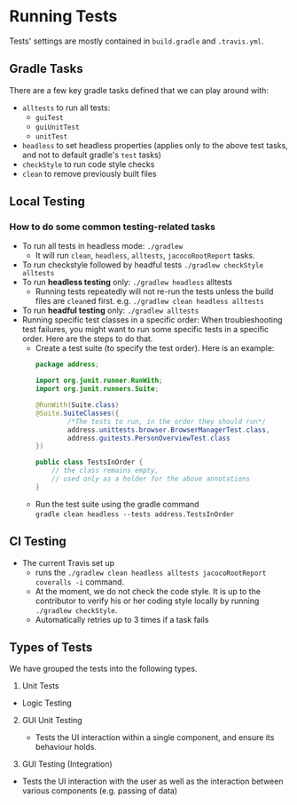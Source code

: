 # Running Tests

Tests' settings are mostly contained in `build.gradle` and `.travis.yml`.

## Gradle Tasks
There are a few key gradle tasks defined that we can play around with:  
- `alltests` to run all tests:
  - `guiTest`
  - `guiUnitTest`
  - `unitTest`
- `headless` to set headless properties (applies only to the above test tasks, and not to default gradle's `test` tasks)
- `checkStyle` to run code style checks
- `clean` to remove previously built files

## Local Testing
### How to do some common testing-related tasks
- To run all tests in headless mode: `./gradlew`
  - It will run `clean`, `headless`, `alltests`, `jacocoRootReport` tasks.
- To run checkstyle followed by headful tests `./gradlew checkStyle alltests`
- To run **headless testing** only: `./gradlew headless` alltests
  - Running tests repeatedly will not re-run the tests unless the build files are `clean`ed first.
    e.g. `./gradlew clean headless alltests`
- To run **headful testing** only: `./gradlew alltests`
- Running specific test classes in a specific order: When troubleshooting test failures,
  you might want to run some specific tests in a specific order. Here are the steps to do that.
  - Create a test suite (to specify the test order). Here is an example:
     ```java
     package address;

     import org.junit.runner.RunWith;
     import org.junit.runners.Suite;

     @RunWith(Suite.class)
     @Suite.SuiteClasses({
             /*The tests to run, in the order they should run*/
             address.unittests.browser.BrowserManagerTest.class,
             address.guitests.PersonOverviewTest.class
     })

     public class TestsInOrder {
         // the class remains empty,
         // used only as a holder for the above annotations
     }
     ```
  - Run the test suite using the gradle command <br>
   `gradle clean headless --tests address.TestsInOrder`


## CI Testing
- The current Travis set up
  - runs the `./gradlew clean headless alltests jacocoRootReport coveralls -i` command.
  - At the moment, we do not check the code style. It is up to the contributor to verify his or her coding style locally by running `./gradlew checkStyle`.
  - Automatically retries up to 3 times if a task fails


## Types of Tests

We have grouped the tests into the following types.

1. Unit Tests
  - Logic Testing

2. GUI Unit Testing
    - Tests the UI interaction within a single component, and ensure its behaviour holds.

3. GUI Testing (Integration)
  - Tests the UI interaction with the user as well as the interaction between various components (e.g. passing of data)
